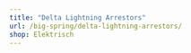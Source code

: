 ```yaml
---
title: "Delta Lightning Arrestors"
url: /big-spring/delta-lightning-arrestors/
shop: Elektrisch
---
```

